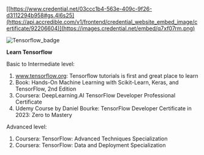 [[https://www.credential.net/03ccc1b4-563e-409c-9f26-d3112294b958#gs.4l6s25](https://api.accredible.com/v1/frontend/credential_website_embed_image/certificate/92206604)](https://images.credential.net/embed/q7xf07rm.png)


![Tensorflow_badge](https://github.com/JSini/tensorflow/assets/79960101/7cbb1bba-6c84-486a-8577-b120db2b6d14)



**Learn Tensorflow**

Basic to Intermediate level:
1. www.tensorflow.org: Tensorflow tutorials is first and great place to learn
2. Book: Hands-On Machine Learning with Scikit-Learn, Keras, and TensorFlow, 2nd Edition
3. Coursera: DeepLearning.AI TensorFlow Developer Professional Certificate
4. Udemy Course by Daniel Bourke: TensorFlow Developer Certificate in 2023: Zero to Mastery

Advanced level:
1. Coursera: TensorFlow: Advanced Techniques Specialization
2. Coursera: TensorFlow: Data and Deployment Specialization
